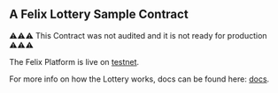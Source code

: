 ## A Felix Lottery Sample Contract

:warning::warning::warning: This Contract was not audited and it is not ready for production :warning::warning::warning:

The Felix Platform is live on [testnet](https://preview.felixapp.xyz).

For more info on how the Lottery works, docs can be found here: [docs](https://docs.felixapp.xyz).
